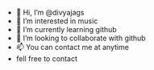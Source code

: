 - 👋 Hi, I’m @divyajags
- 👀 I’m interested in music
- 🌱 I’m currently learning github
- 💞️ I’m looking to collaborate with github
- 📫 You can contact me at anytime
- fell free to contact

<!---
divyajags/divyajags is a ✨ special ✨ repository because its `README.md` (this file) appears on your GitHub profile.
You can click the Preview link to take a look at your changes.
--->
